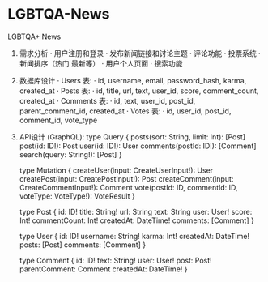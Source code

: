 # LGBTQA-News
LGBTQA+ News
1. 需求分析
· 用户注册和登录
· 发布新闻链接和讨论主题
· 评论功能
· 投票系统
· 新闻排序（热门 最新等）
· 用户个人页面
· 搜索功能

2. 数据库设计
· Users 表:
 · id, username, email, password_hash, karma, created_at
· Posts 表:
 · id, title, url, text, user_id, score, comment_count, created_at
· Comments 表:
 · id, text, user_id, post_id, parent_comment_id, created_at
· Votes 表:
 · id, user_id, post_id, comment_id, vote_type

3. API设计 (GraphQL):
    type Query {
     posts(sort: String, limit: Int): [Post]
     post(id: ID!): Post
     user(id: ID!): User
     comments(postId: ID!): [Comment]
     search(query: String!): [Post]
   }

   type Mutation {
     createUser(input: CreateUserInput!): User
     createPost(input: CreatePostInput!): Post
     createComment(input: CreateCommentInput!): Comment
     vote(postId: ID, commentId: ID, voteType: VoteType!): VoteResult
   }

   type Post {
     id: ID!
     title: String!
     url: String
     text: String
     user: User!
     score: Int!
     commentCount: Int!
     createdAt: DateTime!
     comments: [Comment]
   }

   type User {
     id: ID!
     username: String!
     karma: Int!
     createdAt: DateTime!
     posts: [Post]
     comments: [Comment]
   }

   type Comment {
     id: ID!
     text: String!
     user: User!
     post: Post!
     parentComment: Comment
     createdAt: DateTime!
   }
